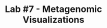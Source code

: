 ---
layout: default
title: "Lab #7 - Metagenomic Visualizations"
lab_num: 7
permalink: /labs/7_metagenomic_viz
is_lab: true
custom_css: tocbot
custom_js: 
    - tocbot.min
    - labs
---